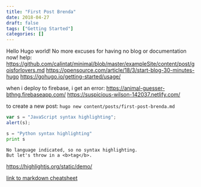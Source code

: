 ```yaml
---
title: "First Post Brenda"
date: 2018-04-27
draft: false
tags: ["Getting Started"]
categories: []
---
```


Hello Hugo world! No more excuses for having no blog or documentation now!
help:
https://github.com/calintat/minimal/blob/master/exampleSite/content/post/goisforlovers.md
https://opensource.com/article/18/3/start-blog-30-minutes-hugo
https://gohugo.io/getting-started/usage/


when i deploy to firebase, i get an error:
https://animal-guesser-bthng.firebaseapp.com/
https://suspicious-wilson-142037.netlify.com/

to create a new post:
`hugo new content/posts/first-post-brenda.md`


```javascript
var s = "JavaScript syntax highlighting";
alert(s);
```
 
```python
s = "Python syntax highlighting"
print s
```
 
```
No language indicated, so no syntax highlighting. 
But let's throw in a <b>tag</b>.
```
https://highlightjs.org/static/demo/

<a href="https://github.com/adam-p/markdown-here/wiki/Markdown-Cheatsheet#code">link to markdown cheatsheet</a>